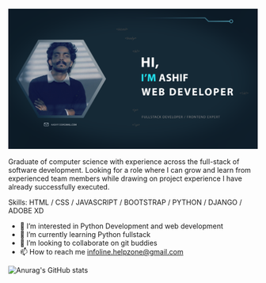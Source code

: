 ![Web Developer, Python Developer](https://github.com/MHMMD-ASHIF/MHMMD-ASHIF/blob/main/ashy.png)

Graduate of computer science with experience across the full-stack of software development.
Looking for a role where I can grow and learn from experienced team members while drawing
on project experience I have already successfully executed.

Skills:  HTML / CSS / JAVASCRIPT / BOOTSTRAP / PYTHON / DJANGO / ADOBE XD

- 👀 I’m interested in Python Development and web development
- 🌱 I’m currently learning Python fullstack
- 💞️ I’m looking to collaborate on git buddies
- 📫 How to reach me infoline.helpzone@gmail.com






![Anurag's GitHub stats](https://github-readme-stats.vercel.app/api?username=MHMMD-ASHIF&count_private=true)
